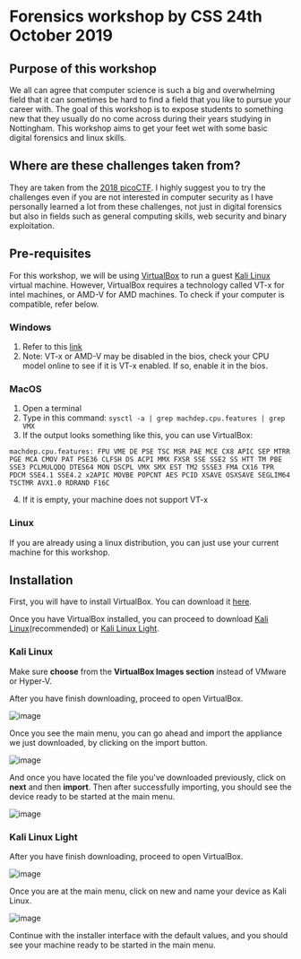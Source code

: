 # Forensics workshop by CSS 24th October 2019

## Purpose of this workshop
We all can agree that computer science is such a big and overwhelming field that it can sometimes be hard to find a field that you like to pursue your career with. The goal of this workshop is to expose students to something new that they usually do no come across during their years studying in Nottingham. This workshop aims to get your feet wet with some basic digital forensics and linux skills.

## Where are these challenges taken from?
They are taken from the [2018 picoCTF](https://2018game.picoctf.com). I highly suggest you to try the challenges even if you are not interested in computer security as I have personally learned a lot from these challenges, not just in digital forensics but also in fields such as general computing skills, web security and binary exploitation.

## Pre-requisites
For this workshop, we will be using [VirtualBox](https://www.virtualbox.org/) to run a guest [Kali Linux](https://www.kali.org/) virtual machine. However, VirtualBox requires a technology called VT-x for intel machines, or AMD-V for AMD machines. To check if your computer is compatible, refer below.

### Windows
1. Refer to this [link](https://www.shaileshjha.com/how-to-find-out-if-intel-vt-x-or-amd-v-virtualization-technology-is-supported-in-windows-10-windows-8-windows-vista-or-windows-7-machine/)
2. Note: VT-x or AMD-V may be disabled in the bios, check your CPU model online to see if it is VT-x enabled. If so, enable it in the bios.

### MacOS
1. Open a terminal
2. Type in this command: `sysctl -a | grep machdep.cpu.features | grep VMX`
3. If the output looks something like this, you can use VirtualBox:
```
machdep.cpu.features: FPU VME DE PSE TSC MSR PAE MCE CX8 APIC SEP MTRR PGE MCA CMOV PAT PSE36 CLFSH DS ACPI MMX FXSR SSE SSE2 SS HTT TM PBE SSE3 PCLMULQDQ DTES64 MON DSCPL VMX SMX EST TM2 SSSE3 FMA CX16 TPR PDCM SSE4.1 SSE4.2 x2APIC MOVBE POPCNT AES PCID XSAVE OSXSAVE SEGLIM64 TSCTMR AVX1.0 RDRAND F16C
```
4. If it is empty, your machine does not support VT-x

### Linux
If you are already using a linux distribution, you can just use your current machine for this workshop.

## Installation


First, you will have to install VirtualBox. You can download it [here](https://www.virtualbox.org/wiki/Downloads).


Once you have VirtualBox installed, you can proceed to download [Kali Linux](https://www.offensive-security.com/kali-linux-vm-vmware-virtualbox-image-download/)(recommended) or [Kali Linux Light](https://www.kali.org/downloads/). 

### Kali Linux
Make sure __choose__ from the **VirtualBox Images section** instead of VMware or Hyper-V.

After you have finish downloading, proceed to open VirtualBox.

![image](https://user-images.githubusercontent.com/30463224/67142852-f1aad900-f297-11e9-8a20-e7fcfca89fdc.png)

Once you see the main menu, you can go ahead and import the appliance we just downloaded, by clicking on the import button.

![image](https://user-images.githubusercontent.com/30463224/67142949-ec9a5980-f298-11e9-8de2-2a5b0f5f6af4.png)

And once you have located the file you've downloaded previously, click on **next** and then **import**. Then after successfully importing, you should see the device ready to be started at the main menu.

![image](https://user-images.githubusercontent.com/30463224/67143074-05efd580-f29a-11e9-89b4-c0701c846324.png)


### Kali Linux Light
After you have finish downloading, proceed to open VirtualBox.

![image](https://user-images.githubusercontent.com/30463224/67142852-f1aad900-f297-11e9-8a20-e7fcfca89fdc.png)

Once you are at the main menu, click on new and name your device as Kali Linux.

![image](https://user-images.githubusercontent.com/30463224/67143348-2e2d0380-f29d-11e9-9a07-aca914e3ea80.png)

Continue with the installer interface with the default values, and you should see your machine ready to be started in the main menu.



